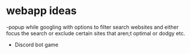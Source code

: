 # webapp ideas

-popup while googling with options to filter search websites and either focus the search or exclude certain sites that aren;t optimal or dodgy etc.

- Discord bot game